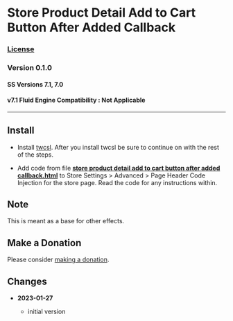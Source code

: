 # Store Product Detail Add to Cart Button After Added Callback

### [License][1]

### Version 0.1.0

#### SS Versions 7.1, 7.0

#### v7.1 Fluid Engine Compatibility : Not Applicable

---

## Install

* Install [twcsl][2]. After you install twcsl be sure to continue on with the
  rest of the steps.
  
* Add code from file **[store product detail add to cart button after added
  callback.html][3]** to Store Settings > Advanced > Page Header Code Injection
  for the store page. Read the code for any instructions within.

## Note

This is meant as a base for other effects.

## Make a Donation

Please consider [making a donation][4].

## Changes

<!-- * **2021-12-10**

  * freshen read me and other minor tweaks, no functional changes
  * tested v7.0 Pacific template family compatibility
  * bumped version to 0.1d5
  -->
* **2023-01-27**

  * initial version

[1]: https://github.com/tomsWebConsulting/twcsl/blob/main/LICENSE.txt#L1
[2]: https://github.com/tomsWebConsulting/twcsl#install-options
[3]: store%20product%20detail%20add%20to%20cart%20button%20after%20added%20callback.html#L1
[4]: https://github.com/tomsWebConsulting/twcsl#make-a-donation
